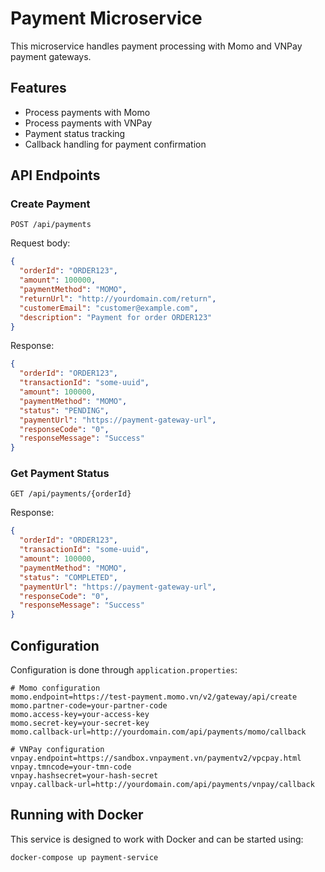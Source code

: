 # Payment Microservice

This microservice handles payment processing with Momo and VNPay payment gateways.

## Features

- Process payments with Momo
- Process payments with VNPay
- Payment status tracking
- Callback handling for payment confirmation

## API Endpoints

### Create Payment

```
POST /api/payments
```

Request body:
```json
{
  "orderId": "ORDER123",
  "amount": 100000,
  "paymentMethod": "MOMO",
  "returnUrl": "http://yourdomain.com/return",
  "customerEmail": "customer@example.com",
  "description": "Payment for order ORDER123"
}
```

Response:
```json
{
  "orderId": "ORDER123",
  "transactionId": "some-uuid",
  "amount": 100000,
  "paymentMethod": "MOMO",
  "status": "PENDING",
  "paymentUrl": "https://payment-gateway-url",
  "responseCode": "0",
  "responseMessage": "Success"
}
```

### Get Payment Status

```
GET /api/payments/{orderId}
```

Response:
```json
{
  "orderId": "ORDER123",
  "transactionId": "some-uuid",
  "amount": 100000,
  "paymentMethod": "MOMO",
  "status": "COMPLETED",
  "paymentUrl": "https://payment-gateway-url",
  "responseCode": "0",
  "responseMessage": "Success"
}
```

## Configuration

Configuration is done through `application.properties`:

```properties
# Momo configuration
momo.endpoint=https://test-payment.momo.vn/v2/gateway/api/create
momo.partner-code=your-partner-code
momo.access-key=your-access-key
momo.secret-key=your-secret-key
momo.callback-url=http://yourdomain.com/api/payments/momo/callback

# VNPay configuration
vnpay.endpoint=https://sandbox.vnpayment.vn/paymentv2/vpcpay.html
vnpay.tmncode=your-tmn-code
vnpay.hashsecret=your-hash-secret
vnpay.callback-url=http://yourdomain.com/api/payments/vnpay/callback
```

## Running with Docker

This service is designed to work with Docker and can be started using:

```bash
docker-compose up payment-service
``` 